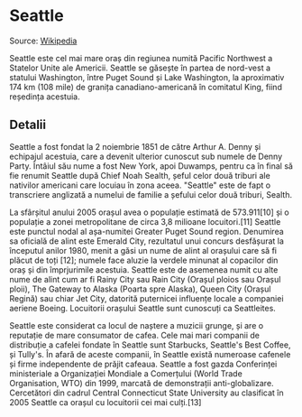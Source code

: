 # Seattle

Source: [Wikipedia](https://ro.wikipedia.org/wiki/Seattle)

Seattle este cel mai mare oraș din regiunea numită Pacific Northwest a Statelor Unite ale Americii. Seattle se găsește în partea de nord-vest a statului Washington, între Puget Sound și Lake Washington, la aproximativ 174 km (108 mile) de granița canadiano-americană în comitatul King, fiind reședința acestuia.

## Detalii
Seattle a fost fondat la 2 noiembrie 1851 de către Arthur A. Denny și echipajul acestuia, care a devenit ulterior cunoscut sub numele de Denny Party. Întâiul său nume a fost New York, apoi Duwamps, pentru ca în final să fie renumit Seattle după Chief Noah Sealth, șeful celor două triburi ale nativilor americani care locuiau în zona aceea. "Seattle" este de fapt o transcriere anglizată a numelui de familie a șefului celor două triburi, Sealth.

La sfârșitul anului 2005 orașul avea o populație estimată de 573.911[10] și o populație a zonei metropolitane de circa 3,8 milioane locuitori.[11] Seattle este punctul nodal al așa-numitei Greater Puget Sound region. Denumirea sa oficială de alint este Emerald City, rezultatul unui concurs desfășurat la începutul anilor 1980, menit a găsi un nume de alint al orașului care să fi plăcut de toți [12]; numele face aluzie la verdele minunat al copacilor din oraș și din împrjurimile acestuia. Seattle este de asemenea numit cu alte nume de alint cum ar fi Rainy City sau Rain City (Orașul ploios sau Orașul ploii), The Gateway to Alaska (Poarta spre Alaska), Queen City (Orașul Regină) sau chiar Jet City, datorită puternicei influențe locale a companiei aeriene Boeing. Locuitorii orașului Seattle sunt cunoscuți ca Seattleites.

Seattle este considerat ca locul de naștere a muzicii grunge, și are o reputație de mare consumator de cafea. Cele mai mari companii de distribuție a cafelei fondate în Seattle sunt Starbucks, Seattle's Best Coffee, și Tully's. În afară de aceste companii, în Seattle există numeroase cafenele și firme independente de prăjit cafeaua. Seattle a fost gazda Conferinței ministeriale a Organizației Mondiale a Comerțului (World Trade Organisation, WTO) din 1999, marcată de demonstrații anti-globalizare. Cercetători din cadrul Central Connecticut State University au clasificat în 2005 Seattle ca orașul cu locuitorii cei mai culți.[13]

<!---
codetypo:words Sealth Duwamps Organisation Tully Seattleites
codetypo:ignore anglizată nativilor împrjurimile
--->
